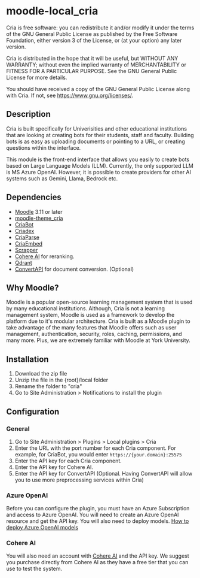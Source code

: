 # moodle-local_cria

Cria is free software: you can redistribute it and/or modify it under the terms of the GNU General Public License as published by the Free Software Foundation, either version 3 of the License, or (at your option) any later version.

Cria is distributed in the hope that it will be useful, but WITHOUT ANY WARRANTY; without even the implied warranty of MERCHANTABILITY or FITNESS FOR A PARTICULAR PURPOSE. See the GNU General Public License for more details.

You should have received a copy of the GNU General Public License along with Cria. If not, see <https://www.gnu.org/licenses/>.

## Description
Cria is built specifically for Univerisities and other educational institutions that are looking at
creating bots for their students, staff and faculty. Building bots is as easy as uploading documents or pointing to a URL,
or creating questions within the interface.

This module is the front-end interface that allows you easily to create bots based on Large Language Models (LLM).
Currently, the only supported LLM is MS Azure OpenAI. However, it is possible to create providers for other AI systems 
such as Gemini, Llama, Bedrock etc.

## Dependencies
* [Moodle](https://download.moodle.org/) 3.11 or later
* [moodle-theme_cria](https://github.com/itinnovationyorku/moodle-theme_cria)
* [CriaBot](https://github.com/YorkUITInnovation/criabot)
* [Criadex](https://github.com/YorkUITInnovation/criadex)
* [CriaParse](https://github.com/YorkUITInnovation/criaparse)
* [CriaEmbed](https://github.com/YorkUITInnovation/criaembed)
* [Scrapper](https://github.com/amerkurev/scrapper)
* [Cohere AI](https://cohere.com) for reranking.
* [Qdrant](https://qdrant.tech/)
* [ConvertAPI](https://www.convertapi.com/) for document conversion. (Optional)

## Why Moodle?
Moodle is a popular open-source learning management system that is used by many educational institutions. Although, Cria
is not a learning management system, Moodle is used as a framework to develop the platform due to it's modular
architecture. Cria is built as a Moodle plugin to take advantage of the many features that Moodle offers such as user management,
authentication, security, roles, caching, permissions, and many more. Plus, we are extremely familiar with Moodle at York University.

## Installation
1. Download the zip file
2. Unzip the file in the {root}/local folder
3. Rename the folder to "cria"
4. Go to Site Administration > Notifications to install the plugin

## Configuration

### General
1. Go to Site Administration > Plugins > Local plugins > Cria
2. Enter the URL with the port number for each Cria component. For example, for CriaBot, you would enter `https://{your.domain}:25575`
3. Enter the API key for each Cria component.
4. Enter the API key for Cohere AI.
5. Enter the API key for ConvertAPI (Optional. Having ConvertAPI will allow you to use more preprocessing services within Cria)

### Azure OpenAI
Before you can configure the plugin, you must have an Azure Subscription and access to Azure OpenAI. You will need to 
create an Azure OpenAI resource and get the API key. You will also need to deploy models. 
[How to deploy Azure OpenAI models](https://docs.microsoft.com/en-us/azure/cognitive-services/azure-openai-deploy-models)

### Cohere AI
You will also need an account with [Cohere AI](https://cohere.com) and the API key. We suggest you purchase directly from
Cohere AI as they have a free tier that you can use to test the system.



